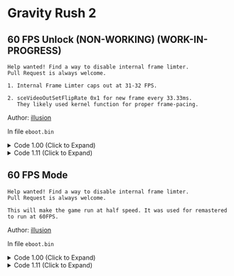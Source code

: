 # Gravity Rush 2

## 60 FPS Unlock (NON-WORKING) (WORK-IN-PROGRESS)

```
Help wanted! Find a way to disable internal frame limter.
Pull Request is always welcome.

1. Internal Frame Limter caps out at 31-32 FPS.

2. sceVideoOutSetFlipRate 0x1 for new frame every 33.33ms.
   They likely used kernel function for proper frame-pacing.
```

Author: [illusion](https://github.com/illusion0001)

In file `eboot.bin`

<details>
<summary>Code 1.00 (Click to Expand)</summary>

```
BE 01 00 00 00 E8 86 F2 F6 00

BE 00 00 00 00 E8 86 F2 F6 00
```

</details>

<details>
<summary>Code 1.11 (Click to Expand)</summary>

```
BE 01 00 00 00 E8 86 10 FB 00

BE 00 00 00 00 E8 86 10 FB 00
```

</details>

## 60 FPS Mode

```
Help wanted! Find a way to disable internal frame limter.
Pull Request is always welcome.

This will make the game run at half speed. It was used for remastered to run at 60FPS.
```

Author: [illusion](https://github.com/illusion0001)

In file `eboot.bin`

<details>
<summary>Code 1.00 (Click to Expand)</summary>

```
C6 05 3C D2 65 01 01

C6 05 3C D2 65 01 00
```

</details>

<details>
<summary>Code 1.11 (Click to Expand)</summary>

```
C6 05 BC 65 6A 01 01

C6 05 BC 65 6A 01 00
```

</details>
